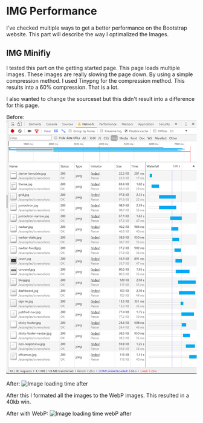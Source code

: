 # IMG Performance
I've checked multiple ways to get a better performance on the Bootstrap website. This part will describe the way I optimalized the Images.

## IMG Minifiy
I tested this part on the getting started page. This page loads multiple images. These images are really slowing the page down. By using a simple compression method. I used Tinypng for the compression method.
This results into a 60% compression. That is a lot.

I also wanted to change the sourceset but this didn't result into a difference for this page.

Before:
![Image loading time](https://raw.githubusercontent.com/dipsaus9/performance-matters/IMG-A/img.png)

After:
![Image loading time after](https://raw.githubusercontent.com/dipsaus9/performance-matters/IMG-A/minified_img.png)

After this I formated all the images to the WebP images. This resulted in a 40kb win.

After with WebP:
![Image loading time webP after](https://raw.githubusercontent.com/dipsaus9/performance-matters/IMG-A/minified_img_webp.png)
